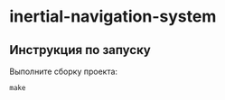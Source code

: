 # inertial-navigation-system
Инструкция по запуску
---------------------
Выполните сборку проекта:

    make


